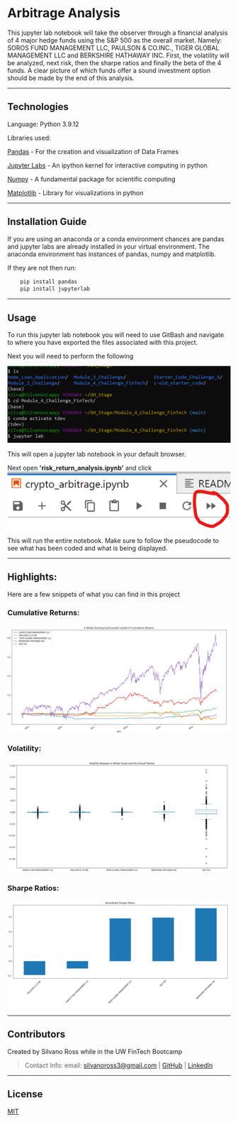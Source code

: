 # Arbitrage Analysis

This jupyter lab notebook will take the observer through a financial analysis of 4 major hedge funds using the S&P 500 as the overall market. Namely: SOROS FUND MANAGEMENT LLC, PAULSON & CO.INC., TIGER GLOBAL MANAGEMENT LLC and BERKSHIRE HATHAWAY INC. First, the volatility will be analyzed, next risk, then the sharpe ratios and finally the beta of the 4 funds. A clear picture of which funds offer a sound investment option should be made by the end of this analysis. 

---

## Technologies

Language: Python 3.9.12

Libraries used:

[Pandas](https://pandas.pydata.org/pandas-docs/stable/index.html) - For the creation and visualization of Data Frames

[Jupyter Labs](https://jupyter.org/) - An ipython kernel for interactive computing in python

[Numpy](https://numpy.org/doc/stable/) - A fundamental package for scientific computing

[Matplotlib](https://matplotlib.org/) - Library for visualizations in python

---

## Installation Guide

If you are using an anaconda or a conda environment chances are pandas and jupyter labs are already installed in your virtual environment. The anaconda environment has instances of pandas, numpy and matplotlib. 

If they are not then run:
```python
    pip install pandas
    pip install jupyterlab
```

---

## Usage

To run this jupyter lab notebook you will need to use GitBash and navigate to where you have exported the files associated with this project.

Next you will need to perform the following

![Activate](images/activate_lab.png)

This will open a jupyter lab notebook in your default browser. 

Next open **'risk_return_analysis.ipynb'** and click ![double_arrow](images/doube_arrow.png)

This will run the entire notebook. Make sure to follow the pseudocode to see what has been coded and what is being displayed. 

---

## Highlights:

Here are a few snippets of what you can find in this project

### Cumulative Returns:

![whale_overaly](images/whale_overlay.png)

### Volatility:

![volatility](images/volatility.png)

### Sharpe Ratios:

![sharpe_ratios](images/sharpe_ratios.png)

---

## Contributors

Created by Silvano Ross while in the UW FinTech Bootcamp
> Contact Info:
> email: silvanoross3@gmail.com |
> [GitHub](https://github.com/silvanoross) |
> [LinkedIn](https://www.linkedin.com/in/silvano-ross-b6a15a93/)

---

## License

[MIT](LICENSE)
